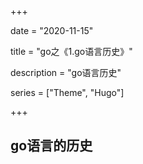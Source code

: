 +++

date = "2020-11-15"

title = "go之《1.go语言历史》"

description = "go语言历史"

series = ["Theme", "Hugo"]

+++

## go语言的历史